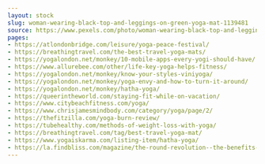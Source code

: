 ```yaml
---
layout: stock
slug: woman-wearing-black-top-and-leggings-on-green-yoga-mat-1139481
source: https://www.pexels.com/photo/woman-wearing-black-top-and-leggings-on-green-yoga-mat-1139481/
pages:
- https://atlondonbridge.com/leisure/yoga-peace-festival/
- https://breathingtravel.com/the-best-travel-yoga-mats/
- https://yogalondon.net/monkey/10-mobile-apps-every-yogi-should-have/
- https://www.allurebee.com/other/life-key-yoga-helps-fitness/
- https://yogalondon.net/monkey/know-your-styles-viniyoga/
- https://yogalondon.net/monkey/yoga-envy-and-how-to-turn-it-around/
- https://yogalondon.net/monkey/hatha-yoga/
- https://queerintheworld.com/staying-fit-while-on-vacation/
- https://www.citybeachfitness.com/yoga/
- https://www.chrisjamesmindbody.com/category/yoga/page/2/
- https://thefitzilla.com/yoga-burn-review/
- https://tubehealthy.com/methods-of-weight-loss-with-yoga/
- https://breathingtravel.com/tag/best-travel-yoga-mat/
- https://www.yogaiskarma.com/listing-item/hatha-yoga/
- https://la.findbliss.com/magazine/the-round-revolution--the-benefits-of-circular-yoga-mats.html
---
```

